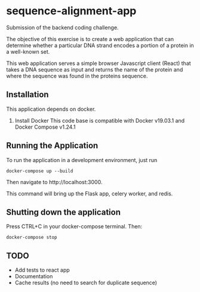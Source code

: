 # sequence-alignment-app

Submission of the backend coding challenge.

The objective of this exercise is to create a web application that can determine whether a particular DNA strand encodes a portion of a protein in a well-known set.

This web application serves a simple browser Javascript client (React) that takes a DNA sequence as input
and returns the name of the protein and where the sequence was found in the proteins sequence.

## Installation
This application depends on docker.

1) Install Docker
This code base is compatible with Docker v19.03.1 and Docker Compose v1.24.1

## Running the Application


To run the application in a development environment, just run 

```
docker-compose up --build
```
Then navigate to http://localhost:3000. 

This command will bring up the Flask app, celery worker, and redis.

## Shutting down the application
Press CTRL+C in your docker-compose terminal. Then:
```
docker-compose stop
```


## TODO
- Add tests to react app
- Documentation
- Cache results (no need to search for duplicate sequence)
